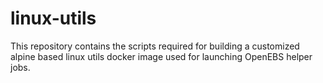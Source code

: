 # linux-utils

This repository contains the scripts required for building a customized alpine based linux utils docker image used for launching OpenEBS helper jobs. 
